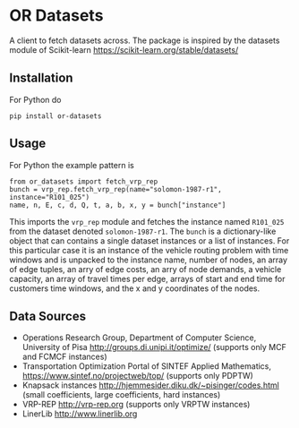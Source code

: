 # OR Datasets

A client to fetch datasets across. The package is inspired by the datasets module of Scikit-learn https://scikit-learn.org/stable/datasets/

## Installation

For Python do

```
pip install or-datasets
```

## Usage

For Python the example pattern is

```
from or_datasets import fetch_vrp_rep
bunch = vrp_rep.fetch_vrp_rep(name="solomon-1987-r1", instance="R101_025")
name, n, E, c, d, Q, t, a, b, x, y = bunch["instance"]
```

This imports the `vrp_rep` module and fetches the instance named `R101_025` from the dataset denoted `solomon-1987-r1`. The `bunch` is a dictionary-like object that can contains a single dataset instances or a list of instances. For this particular case it is an instance of the vehicle routing problem with time windows and is unpacked to the instance name, number of nodes, an array of edge tuples, an arry of edge costs, an arry of node demands, a vehicle capacity, an array of travel times per edge, arrays of start and end time for customers time windows, and the x and y coordinates of the nodes.

## Data Sources

- Operations Research Group, Department of Computer Science, University of Pisa http://groups.di.unipi.it/optimize/ (supports only MCF and FCMCF instances)
- Transportation Optimization Portal of SINTEF Applied Mathematics, https://www.sintef.no/projectweb/top/ (supports only PDPTW)
- Knapsack instances http://hjemmesider.diku.dk/~pisinger/codes.html (small coefficients, large coefficients, hard instances)
- VRP-REP http://vrp-rep.org (supports only VRPTW instances)
- LinerLib http://www.linerlib.org
